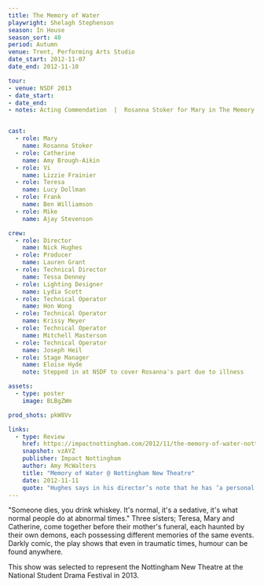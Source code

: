 ```yaml
---
title: The Memory of Water
playwright: Shelagh Stephenson
season: In House
season_sort: 40
period: Autumn
venue: Trent, Performing Arts Studio
date_start: 2012-11-07
date_end: 2012-11-10

tour:
- venue: NSDF 2013
- date_start:
- date_end:
- notes: Acting Commendation  |  Rosanna Stoker for Mary in The Memory Of Water


cast:
  - role: Mary
    name: Rosanna Stoker
  - role: Catherine
    name: Amy Brough-Aikin
  - role: Vi
    name: Lizzie Frainier
  - role: Teresa
    name: Lucy Dollman
  - role: Frank
    name: Ben Williamson
  - role: Mike
    name: Ajay Stevenson

crew:
  - role: Director
    name: Nick Hughes
  - role: Producer
    name: Lauren Grant
  - role: Technical Director
    name: Tessa Denney
  - role: Lighting Designer
    name: Lydia Scott
  - role: Technical Operator
    name: Hon Wong
  - role: Technical Operator
    name: Krissy Meyer
  - role: Technical Operator
    name: Mitchell Masterson
  - role: Technical Operator
    name: Joseph Heil
  - role: Stage Manager
    name: Eloise Hyde
    note: Stepped in at NSDF to cover Rosanna's part due to illness

assets:
  - type: poster
    image: BLBgZWm

prod_shots: pkW8Vv

links:
  - type: Review
    href: https://impactnottingham.com/2012/11/the-memory-of-water-nottingham-new-theatre/
    snapshot: vzAYZ
    publisher: Impact Nottingham
    author: Amy McWalters
    title: "Memory of Water @ Nottingham New Theatre"
    date: 2012-11-11
    quote: "Hughes says in his director’s note that he has ‘a personal connection to the play’ and this is evident throughout; the intense and realistic portrayal of differing forms of grief can only have come from a deep understanding of and care for the subject of the play."
---
```


"Someone dies, you drink whiskey. It's normal, it's a sedative, it's what normal people do at abnormal times." Three sisters; Teresa, Mary and Catherine, come together before their mother's funeral, each haunted by their own demons, each possessing different memories of the same events. Darkly comic, the play shows that even in traumatic times, humour can be found anywhere.

This show was selected to represent the Nottingham New Theatre at the National Student Drama Festival in 2013.